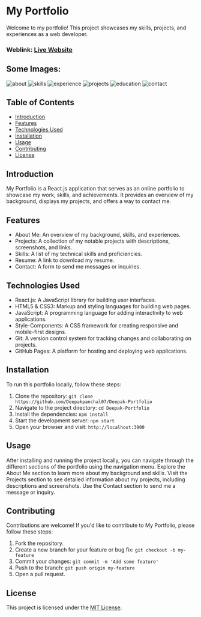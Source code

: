# My Portfolio
Welcome to my portfolio! This project showcases my skills, projects, and experiences as a web developer.

### Weblink: [Live Website](https://deepak-portfolio-seven.vercel.app)
## Some Images:

![about](https://github.com/user-attachments/assets/448658d5-8a54-4034-bada-9871261b912e)
![skills](https://github.com/user-attachments/assets/9a48b4c6-f611-422c-a4ac-4fbf3153289d)
![experience](https://github.com/user-attachments/assets/24b2b071-9d97-4f4b-acd0-00eb6d00f691)
![projects](https://github.com/user-attachments/assets/2b1bd7dc-1da8-4af5-b488-c7d96dcc4c07)
![education](https://github.com/user-attachments/assets/f495dd0a-39b6-4772-950e-67a2c5cdc784)
![contact](https://github.com/user-attachments/assets/50a50701-24cf-42b0-837b-80e21e22819f)


## Table of Contents
- [Introduction](#introduction)
- [Features](#features)
- [Technologies Used](#technologies-used)
- [Installation](#installation)
- [Usage](#usage)
- [Contributing](#contributing)
- [License](#license)

## Introduction
My Portfolio is a React.js application that serves as an online portfolio to showcase my work, skills, and achievements. It provides an overview of my background, displays my projects, and offers a way to contact me.

## Features
- About Me: An overview of my background, skills, and experiences.
- Projects: A collection of my notable projects with descriptions, screenshots, and links.
- Skills: A list of my technical skills and proficiencies.
- Resume: A link to download my resume.
- Contact: A form to send me messages or inquiries.

## Technologies Used
- React.js: A JavaScript library for building user interfaces.
- HTML5 & CSS3: Markup and styling languages for building web pages.
- JavaScript: A programming language for adding interactivity to web applications.
- Style-Components: A CSS framework for creating responsive and mobile-first designs.
- Git: A version control system for tracking changes and collaborating on projects.
- GitHub Pages: A platform for hosting and deploying web applications.

## Installation
To run this portfolio locally, follow these steps:

1. Clone the repository: `git clone https://github.com/Deepakpanchal07/Deepak-Portfolio`
2. Navigate to the project directory: `cd Deepak-Portfolio`
3. Install the dependencies: `npm install`
4. Start the development server: `npm start`
5. Open your browser and visit: `http://localhost:3000`

## Usage
After installing and running the project locally, you can navigate through the different sections of the portfolio using the navigation menu. Explore the About Me section to learn more about my background and skills. Visit the Projects section to see detailed information about my projects, including descriptions and screenshots. Use the Contact section to send me a message or inquiry.

## Contributing
Contributions are welcome! If you'd like to contribute to My Portfolio, please follow these steps:

1. Fork the repository.
2. Create a new branch for your feature or bug fix: `git checkout -b my-feature`
3. Commit your changes: `git commit -m 'Add some feature'`
4. Push to the branch: `git push origin my-feature`
5. Open a pull request.

## License
This project is licensed under the [MIT License](LICENSE).
